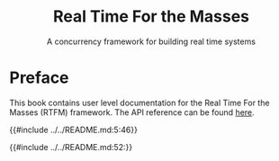 <h1 align="center">Real Time For the Masses</h1>

<p align="center">A concurrency framework for building real time systems</p>

# Preface

This book contains user level documentation for the Real Time For the Masses
(RTFM) framework. The API reference can be found [here](../api/rtfm/index.html).

{{#include ../../README.md:5:46}}

{{#include ../../README.md:52:}}
